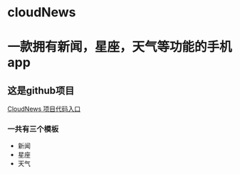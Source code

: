 # cloudNews
# 一款拥有新闻，星座，天气等功能的手机app
## 这是github项目
[CloudNews 项目代码入口](https://github.com/373652385zj/cloudNews.git)
### 一共有三个模板
* 新闻
* 星座
* 天气
